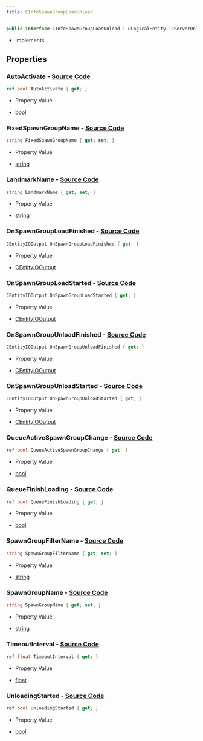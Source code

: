 ```yaml
---
title: CInfoSpawnGroupLoadUnload
---
```


```csharp
public interface CInfoSpawnGroupLoadUnload : CLogicalEntity, CServerOnlyEntity, CBaseEntity, CEntityInstance, ISchemaClass<CEntityInstance>, ISchemaClass<CBaseEntity>, ISchemaClass<CServerOnlyEntity>, ISchemaClass<CLogicalEntity>, ISchemaClass<CInfoSpawnGroupLoadUnload>, ISchemaField, ISchemaClass, INativeHandle
```

- Implements

## Properties

### **AutoActivate** - [Source Code](https://github.com/swiftly-solution/swiftlys2/blob/main/managed/src/SwiftlyS2.Generated/Schemas/Interfaces/CInfoSpawnGroupLoadUnload.cs#L34)

```csharp
ref bool AutoActivate { get; }
```

- Property Value

- [bool](https://learn.microsoft.com/dotnet/api/system.boolean)

### **FixedSpawnGroupName** - [Source Code](https://github.com/swiftly-solution/swiftlys2/blob/main/managed/src/SwiftlyS2.Generated/Schemas/Interfaces/CInfoSpawnGroupLoadUnload.cs#L30)

```csharp
string FixedSpawnGroupName { get; set; }
```

- Property Value

- [string](https://learn.microsoft.com/dotnet/api/system.string)

### **LandmarkName** - [Source Code](https://github.com/swiftly-solution/swiftlys2/blob/main/managed/src/SwiftlyS2.Generated/Schemas/Interfaces/CInfoSpawnGroupLoadUnload.cs#L28)

```csharp
string LandmarkName { get; set; }
```

- Property Value

- [string](https://learn.microsoft.com/dotnet/api/system.string)

### **OnSpawnGroupLoadFinished** - [Source Code](https://github.com/swiftly-solution/swiftlys2/blob/main/managed/src/SwiftlyS2.Generated/Schemas/Interfaces/CInfoSpawnGroupLoadUnload.cs#L18)

```csharp
CEntityIOOutput OnSpawnGroupLoadFinished { get; }
```

- Property Value

- [CEntityIOOutput](/docs/api/shared/schemadefinitions/centityiooutput)

### **OnSpawnGroupLoadStarted** - [Source Code](https://github.com/swiftly-solution/swiftlys2/blob/main/managed/src/SwiftlyS2.Generated/Schemas/Interfaces/CInfoSpawnGroupLoadUnload.cs#L16)

```csharp
CEntityIOOutput OnSpawnGroupLoadStarted { get; }
```

- Property Value

- [CEntityIOOutput](/docs/api/shared/schemadefinitions/centityiooutput)

### **OnSpawnGroupUnloadFinished** - [Source Code](https://github.com/swiftly-solution/swiftlys2/blob/main/managed/src/SwiftlyS2.Generated/Schemas/Interfaces/CInfoSpawnGroupLoadUnload.cs#L22)

```csharp
CEntityIOOutput OnSpawnGroupUnloadFinished { get; }
```

- Property Value

- [CEntityIOOutput](/docs/api/shared/schemadefinitions/centityiooutput)

### **OnSpawnGroupUnloadStarted** - [Source Code](https://github.com/swiftly-solution/swiftlys2/blob/main/managed/src/SwiftlyS2.Generated/Schemas/Interfaces/CInfoSpawnGroupLoadUnload.cs#L20)

```csharp
CEntityIOOutput OnSpawnGroupUnloadStarted { get; }
```

- Property Value

- [CEntityIOOutput](/docs/api/shared/schemadefinitions/centityiooutput)

### **QueueActiveSpawnGroupChange** - [Source Code](https://github.com/swiftly-solution/swiftlys2/blob/main/managed/src/SwiftlyS2.Generated/Schemas/Interfaces/CInfoSpawnGroupLoadUnload.cs#L38)

```csharp
ref bool QueueActiveSpawnGroupChange { get; }
```

- Property Value

- [bool](https://learn.microsoft.com/dotnet/api/system.boolean)

### **QueueFinishLoading** - [Source Code](https://github.com/swiftly-solution/swiftlys2/blob/main/managed/src/SwiftlyS2.Generated/Schemas/Interfaces/CInfoSpawnGroupLoadUnload.cs#L40)

```csharp
ref bool QueueFinishLoading { get; }
```

- Property Value

- [bool](https://learn.microsoft.com/dotnet/api/system.boolean)

### **SpawnGroupFilterName** - [Source Code](https://github.com/swiftly-solution/swiftlys2/blob/main/managed/src/SwiftlyS2.Generated/Schemas/Interfaces/CInfoSpawnGroupLoadUnload.cs#L26)

```csharp
string SpawnGroupFilterName { get; set; }
```

- Property Value

- [string](https://learn.microsoft.com/dotnet/api/system.string)

### **SpawnGroupName** - [Source Code](https://github.com/swiftly-solution/swiftlys2/blob/main/managed/src/SwiftlyS2.Generated/Schemas/Interfaces/CInfoSpawnGroupLoadUnload.cs#L24)

```csharp
string SpawnGroupName { get; set; }
```

- Property Value

- [string](https://learn.microsoft.com/dotnet/api/system.string)

### **TimeoutInterval** - [Source Code](https://github.com/swiftly-solution/swiftlys2/blob/main/managed/src/SwiftlyS2.Generated/Schemas/Interfaces/CInfoSpawnGroupLoadUnload.cs#L32)

```csharp
ref float TimeoutInterval { get; }
```

- Property Value

- [float](https://learn.microsoft.com/dotnet/api/system.single)

### **UnloadingStarted** - [Source Code](https://github.com/swiftly-solution/swiftlys2/blob/main/managed/src/SwiftlyS2.Generated/Schemas/Interfaces/CInfoSpawnGroupLoadUnload.cs#L36)

```csharp
ref bool UnloadingStarted { get; }
```

- Property Value

- [bool](https://learn.microsoft.com/dotnet/api/system.boolean)

